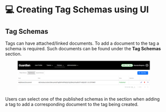 # 💻 Creating Tag Schemas using UI

## Tag Schemas

Tags can have attached/linked documents. To add a document to the tag a schema is required. Such documents can be found under the **Tag Schemas** section.

<figure><img src="../../../.gitbook/assets/image.png" alt=""><figcaption></figcaption></figure>

Users can select one of the published schemas in the section when adding a tag to add a corresponding document to the tag being created.
